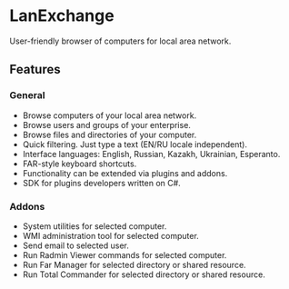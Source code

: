 # LanExchange

User-friendly browser of computers for local area network.

## Features

### General

- Browse computers of your local area network.
- Browse users and groups of your enterprise.
- Browse files and directories of your computer.
- Quick filtering. Just type a text (EN/RU locale independent).
- Interface languages: English, Russian, Kazakh, Ukrainian, Esperanto.
- FAR-style keyboard shortcuts.
- Functionality can be extended via plugins and addons.
- SDK for plugins developers written on C#.

### Addons

- System utilities for selected computer.
- WMI administration tool for selected computer.
- Send email to selected user.
- Run Radmin Viewer commands for selected computer.
- Run Far Manager for selected directory or shared resource.
- Run Total Commander for selected directory or shared resource.